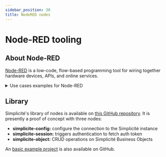```yaml
---
sidebar_position: 30
title: NodeRED nodes
---
```


Node-RED tooling
=============

## About Node-RED

[Node-RED](http://nodered.org) is a low-code, flow-based programming tool for wiring together hardware devices, APIs, and online services.

<details>
<summary>Use cases examples for Node-RED</summary>

Good use cases:

- Home automation: Node-RED can be used to easily create flows that connect and control various smart home devices, such as lights, thermostats, and security cameras.
- IoT data processing: Node-RED can be used to process and analyze data from IoT devices, such as temperature sensors, and trigger actions based on that data.
- Prototyping and experimentation: Node-RED's low-code, flow-based approach makes it an ideal tool for quickly prototyping and experimenting with different ideas and workflows.
- Integration of systems and services: Node-RED can be used to integrate different systems and services, such as email, SMS, and social media, and automate the flow of data between them.

Bad use cases:

- Large-scale, enterprise applications: Node-RED is not designed to handle the complexity and scalability requirements of large-scale, enterprise applications. It is more suited for small to medium-sized projects.
- Real-time systems: While Node-RED can handle real-time data, it is not optimized for it, and other tools might be more appropriate for real-time systems with high performance requirements.
- Data-intensive applications: Node-RED is not designed to handle large amounts of data, and other tools might be more appropriate for data-intensive applications.
- Mission-critical systems: Node-RED is not recommended for use in mission-critical systems where high availability and fault-tolerance are required, as it is built on top of JavaScript and Node.js, which are not designed for high availability.

</details>

## Library

Simplicité's library of nodes is available on [this GitHub repository](https://github.com/simplicitesoftware/nodered-nodes). It is presently a proof of concept with three nodes:
- **simplicite-config:** configure the connection to the Simplicité instance
- **simplicite-session:** triggers authentication to fetch auth token
- **simplicite-object:** CRUD operations on Simplicité Business Objects

An [basic example project](https://github.com/simplicitesoftware/nodered-demo) is also available on GitHub.